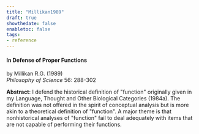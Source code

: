 ```yaml
---
title: "Millikan1989"
draft: true
showthedate: false
enabletoc: false
tags:
- reference
---
```


#### **In Defense of Proper Functions**     
by Millikan R.G. (1989)         
*Philosophy of Science* 56: 288-302       

**Abstract**:  I defend the historical definition of "function" originally given in my Language, Thought and Other Biological Categories (1984a). The definition was not offered in the spirit of conceptual analysis but is more akin to a theoretical definition of "function". A major theme is that nonhistorical analyses of "function" fail to deal adequately with items that are not capable of performing their functions.

